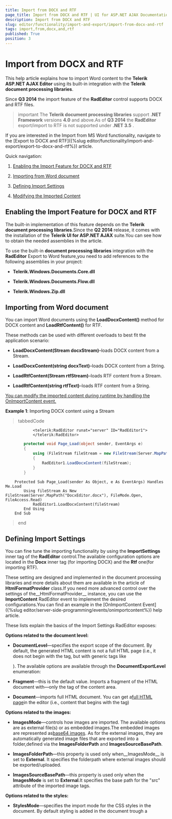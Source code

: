 ```yaml
---
title: Import from DOCX and RTF
page_title: Import from DOCX and RTF | UI for ASP.NET AJAX Documentation
description: Import from DOCX and RTF
slug: editor/functionality/import-and-export/import-from-docx-and-rtf
tags: import,from,docx,and,rtf
published: True
position: 3
---
```


# Import from DOCX and RTF



This help article explains how to import Word content to the __Telerik ASP.NET AJAX Editor__	using its built-in integration with the __Telerik document processing libraries__.

Since __Q3 2014__ the import feature of the __RadEditor__ control supports DOCX and RTF files.

>important The __Telerik document processing libraries__ support __.NET Framework__ versions __4.0__ and above.As of __Q3 2014__ the __RadEditor__ export/import to RTF is not supported under __.NET 3.5__ .
>


If you are interested in the Import from MS Word functionality, navigate to the [Export to DOCX and RTF]({%slug editor/functionality/import-and-export/export-to-docx-and-rtf%}) article.

Quick navigation:

1. [Enabling the Import Feature for DOCX and RTF](#enabling-the-import-feature-for-docx-and-rtf)

1. [Importing from Word document](#importing-from-word-document)

1. [Defining Import Settings](#defining-import-settings)

1. [Modifying the Imported Content](#modifying-the-imported-content)

## Enabling the Import Feature for DOCX and RTF

The built-in implementation of this feature depends on the __Telerik document processing libraries__.Since the __Q2 2014__ release, it comes with the installation of the __Telerik UI for ASP.NET AJAX__ suite.You can see how to obtain the needed assemblies in the [](65112864-d4c8-4ad6-8e5a-26f28c32ea8f) article.

To use the built-in __document processing libraries__ integration with the __RadEditor__ Export to Word feature,you need to add references to the following assemblies in your project:

* __Telerik.Windows.Documents.Core.dll__

* __Telerik.Windows.Documents.Flow.dll__

* __Telerik.Windows.Zip.dll__

## Importing from Word document

You can import Word documents using the __LoadDocxContent()__ method for DOCX content and __LoadRtfContent()__ for RTF.

These methods can be used with different overloads to best fit the application scenario:

* __LoadDocxContent(Stream docxStream)__–loads DOCX content from a Stream.

* __LoadDocxContent(string docxText)__–loads DOCX content from a String.

* __LoadRtfContent(Stream rtfStream)__–loads RTF content from a Stream.

* __LoadRtfContent(string rtfText)__–loads RTF content from a String.

[You can modify the imported content during runtime by handling the OnImportContent event.](#modifying-the-imported-content)

__Example 1__: Importing DOCX content using a Stream

>tabbedCode

````ASPNET
			<telerik:RadEditor runat="server" ID="RadEditor1">
			</telerik:RadEditor>
````



````C#
		protected void Page_Load(object sender, EventArgs e)
		{
			using (FileStream fileStream = new FileStream(Server.MapPath("DocxEditor.docx"), FileMode.Open, FileAccess.Read))
			{
				RadEditor1.LoadDocxContent(fileStream);
			}
		}
````



````VB.NET
	Protected Sub Page_Load(sender As Object, e As EventArgs) Handles Me.Load
		Using fileStream As New FileStream(Server.MapPath("DocxEditor.docx"), FileMode.Open, FileAccess.Read)
			RadEditor1.LoadDocxContent(fileStream)
		End Using
	End Sub
````


>end

## Defining Import Settings

You can fine tune the importing functionality by using the __ImportSettings__ inner tag of the __RadEditor__ control.The available configuration options are located in the __Docx__ inner tag (for importing DOCX) and the __Rtf__ one(for importing RTF).

These setting are designed and implemented in the document processing libraries and more details about them are available in the[](d8c19145-c148-435a-9e1b-ef0633785267)	article of __HtmlFormatProvider__ class.If you need more advanced control over the settings of the__HtmlFormatProvider__ instance, you can use the __ImportContent__ RadEditor event to implement the desired configurations.You can find an example in the [OnImportContent Event]({%slug editor/server-side-programming/events/onimportcontent%}) help article.

These lists explain the basics of the Import Settings RadEditor exposes:



__Options related to the document level:__

* __DocumentLevel__—specifies the export scope of the document. By default, the generated HTML content is not a full HTML page (i.e., it does not begin with the <html>tag, but with generic tags like <p>). The available options are available through the __DocumentExportLevel__ enumeration:

* __Fragment__—this is the default value. Imports a fragment of the HTML document with—only the <body> tag of the content area.

* __Document__—imports full HTML document. You can get a[full HTML page](http://idjemerenov/telerik.web.examples.dev/editor/examples/completehtmlsupport/defaultcs.aspx)in the editor (i.e., content that begins with the <html> tag)



__Options related to the images:__

* __ImagesMode__—controls how images are imported. The available options are as external file(s) or as embedded images.The embedded images are represented as[base64 images](http://en.wikipedia.org/wiki/Base64). As for the external images, they are automatically generated image files that are exported into a folder,defined via the __ImagesFolderPath__ and __ImagesSourceBasePath__.

* __ImagesFolderPath__—this property is used only when__ImagesMode__ is set to __External__. It specifies the folderpath where external images should be exported/uploaded.

* __ImagesSourceBasePath__—this property is used only when the __ImagesMode__ is set to __External__.It specifies the base path for the "src" attribute of the imported image tags.



__Options related to the styles:__

* __StylesMode__—specifies the import mode for the CSS styles in the document.	By default styling is added in the document trough a <style> tag.	The available options are available through the __StylesExportMode__ enumeration:

* __Embedded__—the styles are embedded into the HTML in a 'style' element. This is the default value of the property.

* __External__—the styles are exported in external stylesheet file. You need to set the__StylesFilePath__ and __StylesSourcePath__ properties to define where the files should be stored.

* __Inline__—all styling is exported in the 'style' attribute of the HTML elements.This ensures maximum compatibility with some applications that do not support external or embedded styles, e.g., some email clients.

* __None__—styling is not imported.

* __StylesFilePath__—specifies the file path where the external styles should be imported.

* __StylesSourcePath__—specifies the base path for the "href" attribute of the "link" element that points to the file containing the external styles.

## Modifying the Imported Content

Importing content in the Editor raises the __ImportContent__ event that can be handled to accommodatethe concrete application requirements. Additional information about the event arguments and how you can use them to interact with the import functionality is available in the [OnImportContent Event]({%slug editor/server-side-programming/events/onimportcontent%}) article.

__Example 2__: Adding an additional paragraph to the [RadFlowDocument](dd4dbe18-3a7a-4b31-a1e4-2b2ff6fba91e) through the __OnImportContent__ event

>tabbedCode

````ASPNET
			<telerik:RadEditor runat="server" ID="RadEditor1" OnImportContent="RadEditor1_ImportContent">
			</telerik:RadEditor>
			<asp:Button runat="server" ID="Button1" Text="Import DOCX" OnClick="Button1_Click" />
````



````C#
	using System.IO;
	using Telerik.Web.UI;
	using Telerik.Windows.Documents.Flow.FormatProviders.Html;
	
	public partial class DefaultCS : System.Web.UI.Page
	{
		protected void RadEditor1_ImportContent(object sender, EditorImportingArgs e)
		{
			RadFlowDocument document = e.RadFlowDocument as RadFlowDocument;
	
			Paragraph paragraph = new Paragraph(document);
			paragraph.TextAlignment = Alignment.Center;
	
			Run run = paragraph.Inlines.AddRun("This paragraph is added through the ImportContent event!");
			run.FontSize = 26;
	
			Section firstSection = (Section)document.Sections.First();
			firstSection.Blocks.Insert(0, paragraph);
		}
	
		protected void Button1_Click(object sender, EventArgs e)
		{
			FileStream fileStream = new FileStream(Server.MapPath("DocxEditor.docx"), FileMode.Open, FileAccess.Read);
			RadEditor1.LoadDocxContent(fileStream);
		}
	}
````



````VB.NET
	Imports System.IO
	Imports System.Net
	Imports Telerik.Web.UI
	Imports Telerik.Windows.Documents.Flow.Model
	Imports Telerik.Windows.Documents.Flow.Model.Styles
	
	Partial Class DefaultVB
		Inherits System.Web.UI.Page
		Protected Sub RadEditor1_ImportContent(sender As Object, e As EditorImportingArgs)
			Dim document As RadFlowDocument = TryCast(e.RadFlowDocument, RadFlowDocument)
	
			Dim paragraph As New Paragraph(document)
			paragraph.TextAlignment = Alignment.Center
	
			Dim run As Run = paragraph.Inlines.AddRun("This paragraph is added through the ImportContent event!")
			run.FontSize = 26
	
			Dim firstSection As Section = DirectCast(document.Sections.First(), Section)
			firstSection.Blocks.Insert(0, paragraph)
		End Sub
	
		Protected Sub Button1_Click(sender As Object, e As EventArgs)
			Dim fileStream As New FileStream(Server.MapPath("DocxEditor.docx"), FileMode.Open, FileAccess.Read)
			RadEditor1.LoadDocxContent(fileStream)
		End Sub
	End Class
````


>end

# See Also

 * [Import and Export to Word]({%slug editor/functionality/import-and-export/import-and-export-to-word%})

 * [Export to DOCX and RTF]({%slug editor/functionality/import-and-export/export-to-docx-and-rtf%})[](65112864-d4c8-4ad6-8e5a-26f28c32ea8f)

 * [Event: OnImportContent]({%slug editor/server-side-programming/events/onimportcontent%})[Telerik UI for WPF - RadFlowDocument](dd4dbe18-3a7a-4b31-a1e4-2b2ff6fba91e)[Telerik UI for WPF - HtmlFormatProvider](055c74e8-b87e-4c0f-b36c-b8210aab2055)

 * [Live demo: Import and Export to DOCX](http://demos.telerik.com/aspnet-ajax/editor/examples/export-and-import-to-docx/defaultcs.aspx)

 * [Live demo: Import and Export to RTF](http://demos.telerik.com/aspnet-ajax/editor/examples/rtfexport/defaultcs.aspx)
